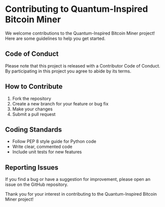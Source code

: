 # Contributing to Quantum-Inspired Bitcoin Miner

We welcome contributions to the Quantum-Inspired Bitcoin Miner project! Here are some guidelines to help you get started.

## Code of Conduct

Please note that this project is released with a Contributor Code of Conduct. By participating in this project you agree to abide by its terms.

## How to Contribute

1. Fork the repository
2. Create a new branch for your feature or bug fix
3. Make your changes
4. Submit a pull request

## Coding Standards

- Follow PEP 8 style guide for Python code
- Write clear, commented code
- Include unit tests for new features

## Reporting Issues

If you find a bug or have a suggestion for improvement, please open an issue on the GitHub repository.

Thank you for your interest in contributing to the Quantum-Inspired Bitcoin Miner project!
